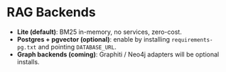 
# RAG Backends

- **Lite (default)**: BM25 in-memory, no services, zero-cost.
- **Postgres + pgvector (optional)**: enable by installing `requirements-pg.txt` and pointing `DATABASE_URL`.
- **Graph backends (coming)**: Graphiti / Neo4j adapters will be optional installs.

